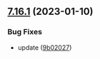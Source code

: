 ## [7.16.1](https://github.com/josedialpad/dialtone/compare/v7.16.0...v7.16.1) (2023-01-10)


### Bug Fixes

* update ([9b02027](https://github.com/josedialpad/dialtone/commit/9b02027a46ee4c6f031bd0ee75d5ef0d01c2e6f0))
